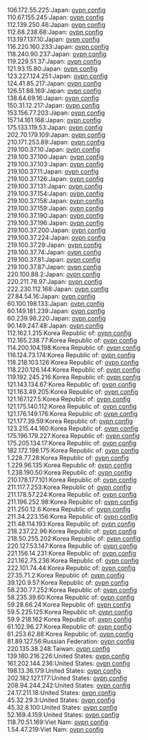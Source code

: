 106.172.55.225:Japan: [ovpn config](vpn/106_172_55_225.ovpn)  
110.67.155.245:Japan: [ovpn config](vpn/110_67_155_245.ovpn)  
112.139.250.46:Japan: [ovpn config](vpn/112_139_250_46.ovpn)  
112.68.238.68:Japan: [ovpn config](vpn/112_68_238_68.ovpn)  
113.197.137.10:Japan: [ovpn config](vpn/113_197_137_10.ovpn)  
116.220.160.233:Japan: [ovpn config](vpn/116_220_160_233.ovpn)  
118.240.90.237:Japan: [ovpn config](vpn/118_240_90_237.ovpn)  
119.229.51.37:Japan: [ovpn config](vpn/119_229_51_37.ovpn)  
121.93.15.80:Japan: [ovpn config](vpn/121_93_15_80.ovpn)  
123.227.124.251:Japan: [ovpn config](vpn/123_227_124_251.ovpn)  
124.41.85.217:Japan: [ovpn config](vpn/124_41_85_217.ovpn)  
126.51.88.169:Japan: [ovpn config](vpn/126_51_88_169.ovpn)  
138.64.69.16:Japan: [ovpn config](vpn/138_64_69_16.ovpn)  
150.31.12.217:Japan: [ovpn config](vpn/150_31_12_217.ovpn)  
153.156.77.203:Japan: [ovpn config](vpn/153_156_77_203.ovpn)  
157.14.161.168:Japan: [ovpn config](vpn/157_14_161_168.ovpn)  
175.133.119.53:Japan: [ovpn config](vpn/175_133_119_53.ovpn)  
202.70.179.109:Japan: [ovpn config](vpn/202_70_179_109.ovpn)  
210.171.253.89:Japan: [ovpn config](vpn/210_171_253_89.ovpn)  
219.100.37.10:Japan: [ovpn config](vpn/219_100_37_10.ovpn)  
219.100.37.100:Japan: [ovpn config](vpn/219_100_37_100.ovpn)  
219.100.37.103:Japan: [ovpn config](vpn/219_100_37_103.ovpn)  
219.100.37.11:Japan: [ovpn config](vpn/219_100_37_11.ovpn)  
219.100.37.126:Japan: [ovpn config](vpn/219_100_37_126.ovpn)  
219.100.37.131:Japan: [ovpn config](vpn/219_100_37_131.ovpn)  
219.100.37.154:Japan: [ovpn config](vpn/219_100_37_154.ovpn)  
219.100.37.158:Japan: [ovpn config](vpn/219_100_37_158.ovpn)  
219.100.37.159:Japan: [ovpn config](vpn/219_100_37_159.ovpn)  
219.100.37.190:Japan: [ovpn config](vpn/219_100_37_190.ovpn)  
219.100.37.196:Japan: [ovpn config](vpn/219_100_37_196.ovpn)  
219.100.37.200:Japan: [ovpn config](vpn/219_100_37_200.ovpn)  
219.100.37.224:Japan: [ovpn config](vpn/219_100_37_224.ovpn)  
219.100.37.29:Japan: [ovpn config](vpn/219_100_37_29.ovpn)  
219.100.37.74:Japan: [ovpn config](vpn/219_100_37_74.ovpn)  
219.100.37.81:Japan: [ovpn config](vpn/219_100_37_81.ovpn)  
219.100.37.87:Japan: [ovpn config](vpn/219_100_37_87.ovpn)  
220.100.88.2:Japan: [ovpn config](vpn/220_100_88_2.ovpn)  
220.211.78.97:Japan: [ovpn config](vpn/220_211_78_97.ovpn)  
222.230.112.168:Japan: [ovpn config](vpn/222_230_112_168.ovpn)  
27.84.54.16:Japan: [ovpn config](vpn/27_84_54_16.ovpn)  
60.100.198.133:Japan: [ovpn config](vpn/60_100_198_133.ovpn)  
60.149.181.239:Japan: [ovpn config](vpn/60_149_181_239.ovpn)  
60.239.98.220:Japan: [ovpn config](vpn/60_239_98_220.ovpn)  
90.149.247.48:Japan: [ovpn config](vpn/90_149_247_48.ovpn)  
112.162.1.215:Korea Republic of: [ovpn config](vpn/112_162_1_215.ovpn)  
112.165.238.77:Korea Republic of: [ovpn config](vpn/112_165_238_77.ovpn)  
114.200.104.198:Korea Republic of: [ovpn config](vpn/114_200_104_198.ovpn)  
116.124.73.174:Korea Republic of: [ovpn config](vpn/116_124_73_174.ovpn)  
118.218.103.126:Korea Republic of: [ovpn config](vpn/118_218_103_126.ovpn)  
118.220.126.144:Korea Republic of: [ovpn config](vpn/118_220_126_144.ovpn)  
119.192.245.216:Korea Republic of: [ovpn config](vpn/119_192_245_216.ovpn)  
121.143.134.67:Korea Republic of: [ovpn config](vpn/121_143_134_67.ovpn)  
121.163.49.205:Korea Republic of: [ovpn config](vpn/121_163_49_205.ovpn)  
121.167.127.5:Korea Republic of: [ovpn config](vpn/121_167_127_5.ovpn)  
121.175.140.112:Korea Republic of: [ovpn config](vpn/121_175_140_112.ovpn)  
121.176.149.176:Korea Republic of: [ovpn config](vpn/121_176_149_176.ovpn)  
121.177.39.59:Korea Republic of: [ovpn config](vpn/121_177_39_59.ovpn)  
123.215.44.160:Korea Republic of: [ovpn config](vpn/123_215_44_160.ovpn)  
175.196.179.227:Korea Republic of: [ovpn config](vpn/175_196_179_227.ovpn)  
175.205.134.17:Korea Republic of: [ovpn config](vpn/175_205_134_17.ovpn)  
182.172.198.175:Korea Republic of: [ovpn config](vpn/182_172_198_175.ovpn)  
1.228.77.28:Korea Republic of: [ovpn config](vpn/1_228_77_28.ovpn)  
1.229.96.135:Korea Republic of: [ovpn config](vpn/1_229_96_135.ovpn)  
1.238.190.50:Korea Republic of: [ovpn config](vpn/1_238_190_50.ovpn)  
210.178.177.101:Korea Republic of: [ovpn config](vpn/210_178_177_101.ovpn)  
211.117.7.253:Korea Republic of: [ovpn config](vpn/211_117_7_253.ovpn)  
211.178.57.224:Korea Republic of: [ovpn config](vpn/211_178_57_224.ovpn)  
211.196.252.98:Korea Republic of: [ovpn config](vpn/211_196_252_98.ovpn)  
211.250.12.6:Korea Republic of: [ovpn config](vpn/211_250_12_6.ovpn)  
211.34.223.156:Korea Republic of: [ovpn config](vpn/211_34_223_156.ovpn)  
211.48.114.193:Korea Republic of: [ovpn config](vpn/211_48_114_193.ovpn)  
218.237.22.96:Korea Republic of: [ovpn config](vpn/218_237_22_96.ovpn)  
218.50.255.202:Korea Republic of: [ovpn config](vpn/218_50_255_202.ovpn)  
220.127.53.147:Korea Republic of: [ovpn config](vpn/220_127_53_147.ovpn)  
221.156.14.231:Korea Republic of: [ovpn config](vpn/221_156_14_231.ovpn)  
221.162.75.236:Korea Republic of: [ovpn config](vpn/221_162_75_236.ovpn)  
222.101.74.44:Korea Republic of: [ovpn config](vpn/222_101_74_44.ovpn)  
27.35.71.2:Korea Republic of: [ovpn config](vpn/27_35_71_2.ovpn)  
39.120.9.57:Korea Republic of: [ovpn config](vpn/39_120_9_57.ovpn)  
58.230.77.252:Korea Republic of: [ovpn config](vpn/58_230_77_252.ovpn)  
58.235.39.60:Korea Republic of: [ovpn config](vpn/58_235_39_60.ovpn)  
59.28.66.24:Korea Republic of: [ovpn config](vpn/59_28_66_24.ovpn)  
59.5.225.125:Korea Republic of: [ovpn config](vpn/59_5_225_125.ovpn)  
59.9.218.162:Korea Republic of: [ovpn config](vpn/59_9_218_162.ovpn)  
61.102.96.27:Korea Republic of: [ovpn config](vpn/61_102_96_27.ovpn)  
61.253.62.88:Korea Republic of: [ovpn config](vpn/61_253_62_88.ovpn)  
81.89.127.56:Russian Federation: [ovpn config](vpn/81_89_127_56.ovpn)  
220.135.38.248:Taiwan: [ovpn config](vpn/220_135_38_248.ovpn)  
139.180.216.226:United States: [ovpn config](vpn/139_180_216_226.ovpn)  
161.202.144.236:United States: [ovpn config](vpn/161_202_144_236.ovpn)  
198.13.36.179:United States: [ovpn config](vpn/198_13_36_179.ovpn)  
202.182.127.177:United States: [ovpn config](vpn/202_182_127_177.ovpn)  
208.94.244.242:United States: [ovpn config](vpn/208_94_244_242.ovpn)  
24.17.211.18:United States: [ovpn config](vpn/24_17_211_18.ovpn)  
45.32.29.3:United States: [ovpn config](vpn/45_32_29_3.ovpn)  
45.32.8.100:United States: [ovpn config](vpn/45_32_8_100.ovpn)  
52.169.4.159:United States: [ovpn config](vpn/52_169_4_159.ovpn)  
118.70.51.169:Viet Nam: [ovpn config](vpn/118_70_51_169.ovpn)  
1.54.47.219:Viet Nam: [ovpn config](vpn/1_54_47_219.ovpn)  
